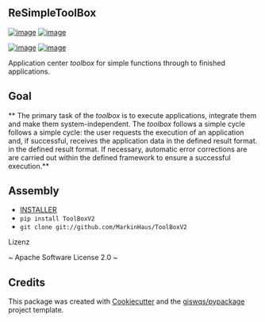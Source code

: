 ## ReSimpleToolBox

[![image](https://img.shields.io/pypi/v/ToolBoxV2.svg)](https://pypi.python.org/pypi/ToolBoxV2)
[![image](https://img.shields.io/conda/vn/conda-forge/ToolBoxV2.svg)](https://anaconda.org/conda-forge/ToolBoxV2)

[![image](https://pyup.io/repos/github/MarkinHaus/ToolBoxV2/shield.svg)](https://pyup.io/repos/github/MarkinHaus/ToolBoxV2)
[![image](https://img.shields.io/badge/Donate-Buy%20me%20a%20coffee-yellowgreen.svg)](https://pyup.io/repos/github/MarkinHaus/ToolBoxV2)

Application center *toolbox* for simple functions through to finished applications.

## Goal
** The primary task of the *toolbox* is to execute applications,
integrate them and make them system-independent. The *toolbox* follows a simple cycle
follows a simple cycle: the user requests the execution of an
application and, if successful, receives the application data in the defined result format.
in the defined result format. If necessary, automatic error corrections are
are carried out within the defined framework to ensure a successful execution.**

## Assembly
- [INSTALLER](https://simplecore.app/web/core0/Installer.html)
- `
    pip install ToolBoxV2
`
- `
    git clone git://github.com/MarkinHaus/ToolBoxV2
`

Lizenz

~ Apache Software License 2.0 ~

## Credits

This package was created with [Cookiecutter](https://github.com/cookiecutter/cookiecutter) and
the [giswqs/pypackage](https://github.com/giswqs/pypackage) project template.
